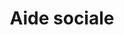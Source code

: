 ---
title: Aide sociale
longTitle: 'Aide sociale'
tags:
- gccommon
french:
- "[[Social assistance]]"
---